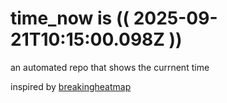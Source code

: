 # time_now is (( 2025-09-21T10:15:00.098Z ))

an automated repo that shows the currnent time

inspired by [breakingheatmap](https://github.com/breakingheatmap/breakingheatmap)